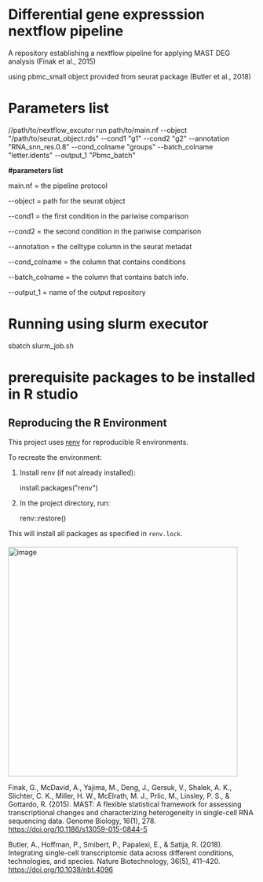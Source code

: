 # Differential gene expresssion nextflow pipeline
A repository establishing a nextflow pipeline for applying MAST DEG analysis (Finak et al., 2015)


using pbmc_small object provided from seurat package (Butler et al., 2018)

# Parameters list

//path/to/nextflow_excutor run path/to/main.nf  --object "/path/to/seurat_object.rds" --cond1 "g1" --cond2 "g2" --annotation "RNA_snn_res.0.8" --cond_colname "groups"  --batch_colname "letter.idents" --output_1 "Pbmc_batch"

**#parameters list**

main.nf = the pipeline protocol

--object = path for the seurat object

--cond1 = the first condition in the pariwise comparison

--cond2 = the second condition in the pariwise comparison

--annotation = the celltype column in the seurat metadat

--cond_colname = the column that contains conditions 

--batch_colname = the column that contains batch info.

--output_1 = name of the output repository 

# Running using slurm executor

sbatch slurm_job.sh 

# prerequisite packages to be installed in R studio
## Reproducing the R Environment

This project uses [renv](https://rstudio.github.io/renv/) for reproducible R environments.

To recreate the environment:

1. Install renv (if not already installed):

   install.packages("renv")


2. In the project directory, run:

   renv::restore()

This will install all packages as specified in `renv.lock`.

####



<img width="467" alt="image" src="https://github.com/user-attachments/assets/5d250dc7-2849-4340-a1fe-f0325891685b" />


Finak, G., McDavid, A., Yajima, M., Deng, J., Gersuk, V., Shalek, A. K., Slichter, C. K., Miller, H. W., McElrath, M. J., Prlic, M., Linsley, P. S., & Gottardo, R. (2015). MAST: A flexible statistical framework for assessing transcriptional changes and characterizing heterogeneity in single-cell RNA sequencing data. Genome Biology, 16(1), 278. https://doi.org/10.1186/s13059-015-0844-5

Butler, A., Hoffman, P., Smibert, P., Papalexi, E., & Satija, R. (2018). Integrating single-cell transcriptomic data across different conditions, technologies, and species. Nature Biotechnology, 36(5), 411–420. https://doi.org/10.1038/nbt.4096


